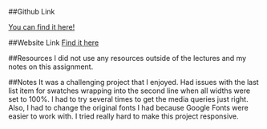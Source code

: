 ##Github Link

[You can find it here!](https://github.com/epuigsant/project_final2_puig_elsie)

##Website Link
[Find it here](https://elsiepuig.com/project_final2_puig_elsie)

##Resources
I did not use any resources outside of the lectures and my notes on this assignment.

##Notes
It was a challenging project that I enjoyed. Had issues with the last list item for swatches wrapping into the second line when all widths were set to 100%. I had to try several times to get the media queries just right. Also, I had to change the original fonts I had because Google Fonts were easier to work with. I tried really hard to make this project responsive. 


